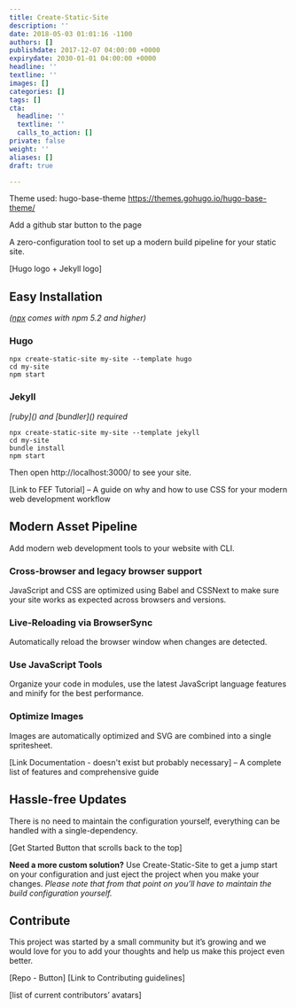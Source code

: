 ```yaml
---
title: Create-Static-Site
description: ''
date: 2018-05-03 01:01:16 -1100
authors: []
publishdate: 2017-12-07 04:00:00 +0000
expirydate: 2030-01-01 04:00:00 +0000
headline: ''
textline: ''
images: []
categories: []
tags: []
cta:
  headline: ''
  textline: ''
  calls_to_action: []
private: false
weight: ''
aliases: []
draft: true

---
```

Theme used: hugo-base-theme https://themes.gohugo.io/hugo-base-theme/

Add a github star button to the page

A zero-configuration tool to set up a modern build pipeline for your static site.

\[Hugo logo + Jekyll logo\]

## Easy Installation

_(_[_npx_](https://medium.com/@maybekatz/introducing-npx-an-npm-package-runner-55f7d4bd282b) _comes with npm 5.2 and higher)_

### Hugo

    npx create-static-site my-site --template hugo
    cd my-site
    npm start

### Jekyll

_\[ruby\]() and \[bundler\]() required_

    npx create-static-site my-site --template jekyll
    cd my-site
    bundle install
    npm start

Then open http://localhost:3000/ to see your site.

\[Link to FEF Tutorial\] – A guide on why and how to use CSS for your modern web development workflow

## Modern Asset Pipeline

Add modern web development tools to your website with CLI.

### Cross-browser and legacy browser support

JavaScript and CSS are optimized using Babel and CSSNext to make sure your site works as expected across browsers and versions.

### Live-Reloading via BrowserSync

Automatically reload the browser window when changes are detected.

### Use JavaScript Tools

Organize your code in modules, use the latest JavaScript language features and minify for the best performance.

### Optimize Images

Images are automatically optimized and SVG are combined into a single spritesheet.

\[Link Documentation - doesn't exist but probably necessary\] – A complete list of features and comprehensive guide

## Hassle-free Updates

There is no need to maintain the configuration yourself, everything can be handled with a single-dependency.

\[Get Started Button that scrolls back to the top\]

**Need a more custom solution?** Use Create-Static-Site to get a jump start on your configuration and just eject the project when you make your changes.
_Please note that from that point on you’ll have to maintain the build configuration yourself._

## Contribute

This project was started by a small community but it’s growing and we would love for you to add your thoughts and help us make this project even better.

\[Repo - Button\]
\[Link to Contributing guidelines\]

\[list of current contributors’ avatars\]